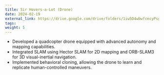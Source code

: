 ```yaml
---
title: Sir Hovers-a-Lot (Drone)
date: 2024-02-19
external_link: https://drive.google.com/drive/folders/1iw5D4wbwfcecyPsg6_81mdaVSpeTGBU_
tags:
weight: 5
---
```

- Developed a quadcopter drone equipped with advanced autonomy and mapping capabilities.
- Integrated SLAM using Hector SLAM for 2D mapping and ORB-SLAM3 for 3D visual-inertial navigation.
- Implemented behavioral cloning, allowing the drone to learn and replicate human-controlled maneuvers.

<!--more-->

